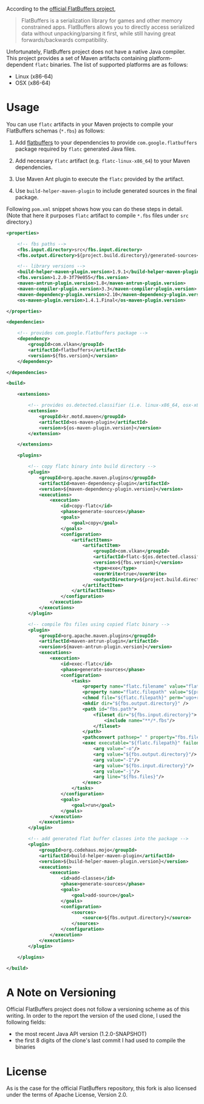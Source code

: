According to the [official FlatBuffers project](https://github.com/google/flatbuffers),

> FlatBuffers is a serialization library for games and other memory
> constrained apps. FlatBuffers allows you to directly access serialized
> data without unpacking/parsing it first, while still having great
> forwards/backwards compatibility.

Unfortunately, FlatBuffers project does not have a native Java compiler.
This project provides a set of Maven artifacts containing platform-dependent
`flatc` binaries. The list of supported platforms are as follows:

- Linux (x86-64)
- OSX (x86-64)

Usage
=====

You can use `flatc` artifacts in your Maven projects to compile your FlatBuffers
schemas (`*.fbs`) as follows:

1. Add [flatbuffers](http://github.com/vy/flatbuffers) to your
   dependencies to provide `com.google.flatbuffers` package
   required by `flatc` generated Java files.

2. Add necessary `flatc` artifact (e.g. `flatc-linux-x86_64`) to your
   Maven dependencies.

3. Use Maven Ant plugin to execute the `flatc` provided by the artifact.

4. Use `build-helper-maven-plugin` to include generated sources in the
   final package.

Following `pom.xml` snippet shows how you can do these steps in detail.
(Note that here it purposes `flatc` artifact to compile `*.fbs` files
under `src` directory.)

```xml
<properties>

    <!-- fbs paths -->
    <fbs.input.directory>src</fbs.input.directory>
    <fbs.output.directory>${project.build.directory}/generated-sources</fbs.output.directory>

    <!-- library versions -->
    <build-helper-maven-plugin.version>1.9.1</build-helper-maven-plugin.version>
    <fbs.version>1.2.0-3f79e055</fbs.version>
    <maven-antrun-plugin.version>1.8</maven-antrun-plugin.version>
    <maven-compiler-plugin.version>3.3</maven-compiler-plugin.version>
    <maven-dependency-plugin.version>2.10</maven-dependency-plugin.version>
    <os-maven-plugin.version>1.4.1.Final</os-maven-plugin.version>

</properties>

<dependencies>

    <!-- provides com.google.flatbuffers package -->
    <dependency>
        <groupId>com.vlkan</groupId>
        <artifactId>flatbuffers</artifactId>
        <version>${fbs.version}</version>
    </dependency>

</dependencies>

<build>

    <extensions>

        <!-- provides os.detected.classifier (i.e. linux-x86_64, osx-x86_64) property -->
        <extension>
            <groupId>kr.motd.maven</groupId>
            <artifactId>os-maven-plugin</artifactId>
            <version>${os-maven-plugin.version}</version>
        </extension>

    </extensions>

    <plugins>

        <!-- copy flatc binary into build directory -->
        <plugin>
            <groupId>org.apache.maven.plugins</groupId>
            <artifactId>maven-dependency-plugin</artifactId>
            <version>${maven-dependency-plugin.version}</version>
            <executions>
                <execution>
                    <id>copy-flatc</id>
                    <phase>generate-sources</phase>
                    <goals>
                        <goal>copy</goal>
                    </goals>
                    <configuration>
                        <artifactItems>
                            <artifactItem>
                                <groupId>com.vlkan</groupId>
                                <artifactId>flatc-${os.detected.classifier}</artifactId>
                                <version>${fbs.version}</version>
                                <type>exe</type>
                                <overWrite>true</overWrite>
                                <outputDirectory>${project.build.directory}</outputDirectory>
                            </artifactItem>
                        </artifactItems>
                    </configuration>
                </execution>
            </executions>
        </plugin>

        <!-- compile fbs files using copied flatc binary -->
        <plugin>
            <groupId>org.apache.maven.plugins</groupId>
            <artifactId>maven-antrun-plugin</artifactId>
            <version>${maven-antrun-plugin.version}</version>
            <executions>
                <execution>
                    <id>exec-flatc</id>
                    <phase>generate-sources</phase>
                    <configuration>
                        <tasks>
                            <property name="flatc.filename" value="flatc-${os.detected.classifier}-${fbs.version}.exe"/>
                            <property name="flatc.filepath" value="${project.build.directory}/${flatc.filename}"/>
                            <chmod file="${flatc.filepath}" perm="ugo+rx"/>
                            <mkdir dir="${fbs.output.directory}" />
                            <path id="fbs.path">
                                <fileset dir="${fbs.input.directory}">
                                    <include name="**/*.fbs"/>
                                </fileset>
                            </path>
                            <pathconvert pathsep=" " property="fbs.files" refid="fbs.path"/>
                            <exec executable="${flatc.filepath}" failonerror="true">
                                <arg value="-o"/>
                                <arg value="${fbs.output.directory}"/>
                                <arg value="-I"/>
                                <arg value="${fbs.input.directory}"/>
                                <arg value="-j"/>
                                <arg line="${fbs.files}"/>
                            </exec>
                        </tasks>
                    </configuration>
                    <goals>
                        <goal>run</goal>
                    </goals>
                </execution>
            </executions>
        </plugin>

        <!-- add generated flat buffer classes into the package -->
        <plugin>
            <groupId>org.codehaus.mojo</groupId>
            <artifactId>build-helper-maven-plugin</artifactId>
            <version>${build-helper-maven-plugin.version}</version>
            <executions>
                <execution>
                    <id>add-classes</id>
                    <phase>generate-sources</phase>
                    <goals>
                        <goal>add-source</goal>
                    </goals>
                    <configuration>
                        <sources>
                            <source>${fbs.output.directory}</source>
                        </sources>
                    </configuration>
                </execution>
            </executions>
        </plugin>

    </plugins>

</build>
```

A Note on Versioning
====================

Official FlatBuffers project does not follow a versioning scheme as
of this writing. In order to the report the version of the used clone,
I used the following fields:

- the most recent Java API version (1.2.0-SNAPSHOT)
- the first 8 digits of the clone's last commit I had used to compile the binaries

License
=======

As is the case for the official FlatBuffers repository, this fork is also
licensed under the terms of Apache License, Version 2.0.
